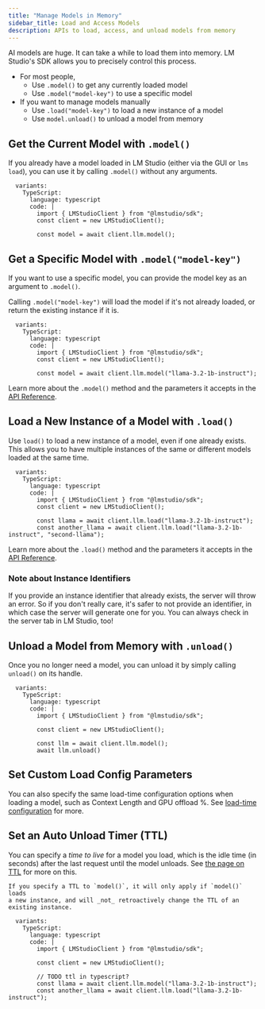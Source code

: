 ```yaml
---
title: "Manage Models in Memory"
sidebar_title: Load and Access Models
description: APIs to load, access, and unload models from memory
---
```


AI models are huge. It can take a while to load them into memory. LM Studio's SDK allows you to precisely control this process.

- For most people,
  - Use `.model()` to get any currently loaded model
  - Use `.model("model-key")` to use a specific model
- If you want to manage models manually
  - Use `.load("model-key")` to load a new instance of a model
  - Use `model.unload()` to unload a model from memory

## Get the Current Model with `.model()`

If you already have a model loaded in LM Studio (either via the GUI or `lms load`), you can use it by calling `.model()` without any arguments.

```lms_code_snippet
  variants:
    TypeScript:
      language: typescript
      code: |
        import { LMStudioClient } from "@lmstudio/sdk";
        const client = new LMStudioClient();

        const model = await client.llm.model();
```

## Get a Specific Model with `.model("model-key")`

If you want to use a specific model, you can provide the model key as an argument to `.model()`.

Calling `.model("model-key")` will load the model if it's not already loaded, or return the existing instance if it is.

```lms_code_snippet
  variants:
    TypeScript:
      language: typescript
      code: |
        import { LMStudioClient } from "@lmstudio/sdk";
        const client = new LMStudioClient();

        const model = await client.llm.model("llama-3.2-1b-instruct");
```

Learn more about the `.model()` method and the parameters it accepts in the [API Reference](../api-reference/model).

## Load a New Instance of a Model with `.load()`

Use `load()` to load a new instance of a model, even if one already exists. This allows you to have multiple instances of the same or different models loaded at the same time.

```lms_code_snippet
  variants:
    TypeScript:
      language: typescript
      code: |
        import { LMStudioClient } from "@lmstudio/sdk";
        const client = new LMStudioClient();

        const llama = await client.llm.load("llama-3.2-1b-instruct");
        const another_llama = await client.llm.load("llama-3.2-1b-instruct", "second-llama");
```

Learn more about the `.load()` method and the parameters it accepts in the [API Reference](../api-reference/load).

### Note about Instance Identifiers

If you provide an instance identifier that already exists, the server will throw an error.
So if you don't really care, it's safer to not provide an identifier, in which case
the server will generate one for you. You can always check in the server tab in LM Studio, too!

## Unload a Model from Memory with `.unload()`

Once you no longer need a model, you can unload it by simply calling `unload()` on its handle.

```lms_code_snippet
  variants:
    TypeScript:
      language: typescript
      code: |
        import { LMStudioClient } from "@lmstudio/sdk";

        const client = new LMStudioClient();

        const llm = await client.llm.model();
        await llm.unload()
```

## Set Custom Load Config Parameters

You can also specify the same load-time configuration options when loading a model, such as Context Length and GPU offload %. See [load-time configuration](../llm-prediction/parameters) for more.

## Set an Auto Unload Timer (TTL)

You can specify a _time to live_ for a model you load, which is the idle time (in seconds)
after the last request until the model unloads. See [the page on TTL](/docs/api/ttl-and-auto-evict) for more on this.

```lms_protip
If you specify a TTL to `model()`, it will only apply if `model()` loads
a new instance, and will _not_ retroactively change the TTL of an existing instance.
```

```lms_code_snippet
  variants:
    TypeScript:
      language: typescript
      code: |
        import { LMStudioClient } from "@lmstudio/sdk";

        const client = new LMStudioClient();

        // TODO ttl in typescript?
        const llama = await client.llm.model("llama-3.2-1b-instruct");
        const another_llama = await client.llm.load("llama-3.2-1b-instruct");
```
